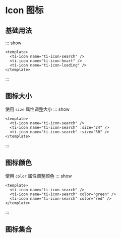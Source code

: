 <script setup lang="ts">
const icons = [
"ti-icon-top",
"ti-icon-direction-down",
"ti-icon-copy",
"ti-icon-direction-right",
"ti-icon-direction-up",
"ti-icon-direction-left",
"ti-icon-menu",
"ti-icon-loading",
"ti-icon-select",
"ti-icon-zoom-in",
"ti-icon-zoom-out",
"ti-icon-add",
"ti-icon-bad",
"ti-icon-calendar",
"ti-icon-comment",
"ti-icon-elipsis",
"ti-icon-file",
"ti-icon-folder-close",
"ti-icon-filter",
"ti-icon-good",
"ti-icon-home",
"ti-icon-file-open",
"ti-icon-link",
"ti-icon-help",
"ti-icon-notification",
"ti-icon-more",
"ti-icon-print",
"ti-icon-navigation",
"ti-icon-refresh",
"ti-icon-setting",
"ti-icon-survey",
"ti-icon-user",
"ti-icon-code",
"ti-icon-arrow-down",
"ti-icon-ashbin",
"ti-icon-arrow-right",
"ti-icon-eye",
"ti-icon-bottom",
"ti-icon-attachment",
"ti-icon-close",
"ti-icon-download",
"ti-icon-eye-close",
"ti-icon-favorite",
"ti-icon-label",
"ti-icon-heart",
"ti-icon-hide",
"ti-icon-picture",
"ti-icon-search",
"ti-icon-empty"
]
</script>

# Icon 图标

## 基础用法
::: show
<ti-icon name="ti-icon-search" />
<ti-icon name="ti-icon-heart" style="margin: 0px 10px" />
<ti-icon name="ti-icon-loading" />

``` vue
<template>
  <ti-icon name="ti-icon-search" />
  <ti-icon name="ti-icon-heart" />
  <ti-icon name="ti-icon-loading" />
</template>
```
:::

## 图标大小
使用 `size` 属性调整大小
::: show
<ti-icon name="ti-icon-search" />
<ti-icon name="ti-icon-search" :size="24" style="margin: 0px 10px" />
<ti-icon name="ti-icon-search" :size="30" />

``` vue
<template>
  <ti-icon name="ti-icon-search" />
  <ti-icon name="ti-icon-search" :size="24" />
  <ti-icon name="ti-icon-search" :size="30" />
</template>
```
:::

## 图标颜色
使用 `color` 属性调整颜色
::: show
<ti-icon name="ti-icon-search" />
<ti-icon name="ti-icon-search" color="green" style="margin: 0px 10px" />
<ti-icon name="ti-icon-search" color="red" />

``` vue
<template>
  <ti-icon name="ti-icon-search" />
  <ti-icon name="ti-icon-search" color="green" />
  <ti-icon name="ti-icon-search" color="red" />
</template>
```
:::

## 图标集合

<ti-example-icon :icons="icons" />